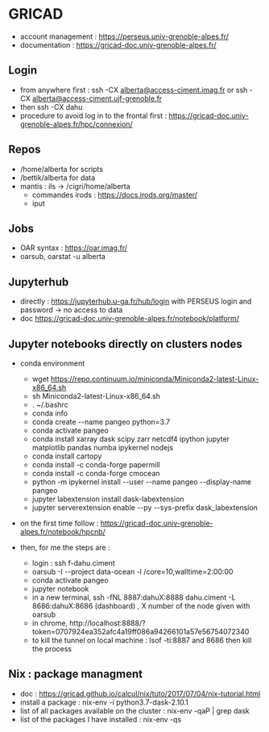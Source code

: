 # GRICAD 

 - account management : https://perseus.univ-grenoble-alpes.fr/
 - documentation : https://gricad-doc.univ-grenoble-alpes.fr/
 
 ## Login
 
  - from anywhere first : ssh -CX alberta@access-ciment.imag.fr or ssh -CX alberta@access-ciment.ujf-grenoble.fr
  - then ssh -CX dahu
  - procedure to avoid log in to the frontal first : https://gricad-doc.univ-grenoble-alpes.fr/hpc/connexion/
  
 ## Repos
 
   - /home/alberta for scripts
   - /bettik/alberta for data
   - mantis : ils -> /cigri/home/alberta
     - commandes irods : https://docs.irods.org/master/
     - iput
     
 ## Jobs
 
   - OAR syntax : https://oar.imag.fr/
   - oarsub, oarstat -u alberta
   
 ## Jupyterhub
 
   - directly : https://jupyterhub.u-ga.fr/hub/login with PERSEUS login and password -> no access to data
   - doc https://gricad-doc.univ-grenoble-alpes.fr/notebook/platform/
   
 ## Jupyter notebooks directly on clusters nodes
 
   - conda environment
     - wget
https://repo.continuum.io/miniconda/Miniconda2-latest-Linux-x86_64.sh
     - sh Miniconda2-latest-Linux-x86_64.sh
     - . ~/.bashrc
     - conda info
     - conda create --name pangeo  python=3.7
     - conda activate pangeo
     - conda install xarray dask scipy zarr netcdf4 ipython jupyter matplotlib pandas numba ipykernel nodejs
     - conda install cartopy
     - conda install -c conda-forge papermill
     - conda install -c conda-forge cmocean
     - python -m ipykernel install --user --name pangeo --display-name pangeo
     - jupyter labextension install dask-labextension
     - jupyter serverextension enable --py --sys-prefix dask_labextension
     
 
   - on the first time follow : https://gricad-doc.univ-grenoble-alpes.fr/notebook/hpcnb/
   - then, for me the steps are :
     - login : ssh f-dahu.ciment
     - oarsub -I --project data-ocean -l /core=10,walltime=2:00:00
     - conda activate pangeo
     - jupyter notebook
     - in a new terminal, ssh -fNL 8887:dahuX:8888 dahu.ciment -L 8686:dahuX:8686 (dashboard) , X number of the node given with oarsub
     - in chrome, http://localhost:8888/?token=0707924ea352afc4a19ff086a94266101a57e56754072340
     - to kill the tunnel on local machine : lsof -ti:8887 and 8686 then kill the process
    
 ## Nix : package managment
 
   - doc : https://gricad.github.io/calcul/nix/tuto/2017/07/04/nix-tutorial.html
   - install a package : nix-env -i python3.7-dask-2.10.1
   - list of all packages available on the cluster : nix-env -qaP | grep dask
   - list of the packages I have installed : nix-env -qs

